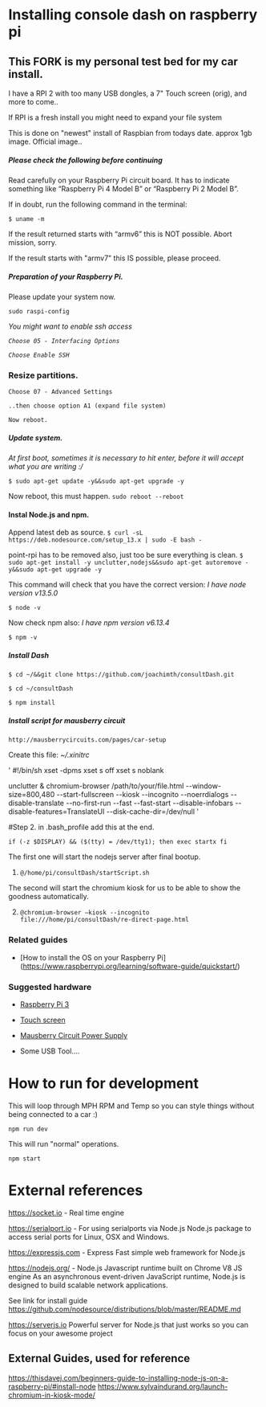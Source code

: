 # Installing console dash on raspberry pi

## This FORK is my personal test bed for my car install.

I have a RPI 2 with too many USB dongles, a 7" Touch screen (orig), and more to come..

If RPI is a fresh install you might need to expand your file system

This is done on "newest" install of Raspbian from todays date. approx 1gb image. Official image..


##### Please check the following before continuing
Read carefully on your Raspberry Pi circuit board.
It has to indicate something like “Raspberry Pi 4 Model B” or “Raspberry Pi 2 Model B”.

If in doubt, run the following command in the terminal:

`$ uname -m`

If the result returned starts with “armv6” this is NOT possible. Abort mission, sorry.

If the result starts with "armv7" this IS possible, please proceed.


##### Preparation of your Raspberry Pi.
Please update your system now.

`sudo raspi-config`

<i>You might want to enable ssh access

`Choose 05 - Interfacing Options`

`Choose Enable SSH`</i>

### Resize partitions.

`Choose 07 - Advanced Settings`

`..then choose option A1 (expand file system)`

`Now reboot.`


##### Update system.
<i>At first boot, sometimes it is necessary to hit enter, before it will accept what you are writing :/</i>

`$ sudo apt-get update -y&&sudo apt-get upgrade -y`

Now reboot, this must happen.
`sudo reboot --reboot`

#### Instal Node.js and npm.

Append latest deb as source.
`$ curl -sL https://deb.nodesource.com/setup_13.x | sudo -E bash -`

point-rpi has to be removed also, just too be sure everything is clean.
`$ sudo apt-get install -y unclutter,nodejs&&sudo apt-get autoremove -y&&sudo apt-get upgrade -y`


This command will check that you have the correct version:
<i> I have node version v13.5.0</i>

`$ node -v`


Now check npm also:
<i> I have npm version v6.13.4</i>

`$ npm -v`


##### Install Dash

`$ cd ~/&&git clone https://github.com/joachimth/consultDash.git`

`$ cd ~/consultDash`

`$ npm install`


##### Install script for mausberry circuit

`http://mausberrycircuits.com/pages/car-setup`

Create this file:
<i>~/.xinitrc</i>

'
#!/bin/sh
xset -dpms
xset s off
xset s noblank

unclutter &
chromium-browser /path/to/your/file.html --window-size=800,480 --start-fullscreen --kiosk --incognito --noerrdialogs --disable-translate --no-first-run --fast --fast-start --disable-infobars --disable-features=TranslateUI --disk-cache-dir=/dev/null
'

#Step 2.
in .bash_profile add this at the end.

`if (-z $DISPLAY) && ($(tty) = /dev/tty1); then
exec startx
fi`

The first one will start the nodejs server after final bootup.

1. `@/home/pi/consultDash/startScript.sh`

The second will start the chromium kiosk for us to be able to show the goodness automatically.

2. `@chromium-browser —kiosk --incognito file:///home/pi/consultDash/re-direct-page.html`


### Related guides
- [How to install the OS on your Raspberry Pi] (https://www.raspberrypi.org/learning/software-guide/quickstart/)

### Suggested hardware

- [Raspberry Pi 3](https://www.adafruit.com/products/3055)
- [Touch screen](https://www.adafruit.com/products/2718)
- [Mausberry Circuit Power Supply](http://mausberry-circuits.myshopify.com/collections/car-power-supply-switches/products/3a-car-supply-switch)

- Some USB Tool....

# How to run for development

This will loop through MPH RPM and Temp so you can style things without being connected to a car :)

`npm run dev`

This will run "normal" operations.

`npm start`




# External references
https://socket.io  - Real time engine

https://serialport.io - For using serialports via Node.js
Node.js package to access serial ports for Linux, OSX and Windows.

https://expressjs.com - Express Fast simple web framework for Node.js

https://nodejs.org/  - Node.js Javascript runtime built on Chrome V8 JS engine
As an asynchronous event-driven JavaScript runtime, Node.js is designed to build scalable network applications.

See link for install guide  https://github.com/nodesource/distributions/blob/master/README.md

https://serverjs.io
Powerful server for Node.js that just works so you can focus on your awesome project


## External Guides, used for reference
https://thisdavej.com/beginners-guide-to-installing-node-js-on-a-raspberry-pi/#install-node
https://www.sylvaindurand.org/launch-chromium-in-kiosk-mode/
